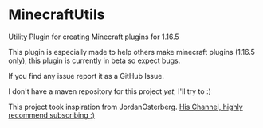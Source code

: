 # MinecraftUtils

Utility Plugin for creating Minecraft plugins for 1.16.5

This plugin is especially made to help others make minecraft plugins (1.16.5 only), this plugin is currently in beta so expect bugs.

If you find any issue report it as a GitHub Issue.

I don't have a maven repository for this project <em>yet</em>, I'll try to :)

This project took inspiration from JordanOsterberg.
[His Channel, highly recommend subscribing :)]

[His Channel, highly recommend subscribing :)]: https://www.youtube.com/c/JordanOsterberg
